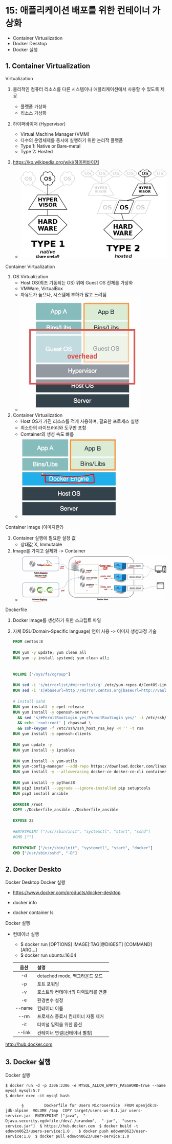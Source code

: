 <style>
.burk {
    background-color: red;
    color: yellow;
    display:inline-block;
}
</style>

#  15: 애플리케이션 배포를 위한 컨테이너 가상화

- Container Virtualization  
- Docker Desktop  
- Docker 실행

## 1. Container Virtualization

Virtualization

1. 물리적인 컴퓨터 리소스를 다른 시스템이나 애플리케이션에서 사용할 수 있도록 제공  
   - 플랫폼 가상화  
   - 리소스 가상화  
2. 하이퍼바이저 (Hypervisor)  
   - Virtual Machine Manager (VMM)  
   - 다수의 운영체제를 동시에 실행하기 위한 논리적 플랫폼  
   - Type 1: Native or Bare-metal  
   - Type 2: Hosted

3. https://ko.wikipedia.org/wiki/하이퍼바이저
   - ![](images/A15-hypervisorConcept.png)

Container Virtualization

1. OS Virtualization  
   - Host OS(최초 기동되는 OS) 위에 Guest OS 전체를 가상화  
   - VMWare, VirtualBox  
   - 자유도가 높으나, 시스템에 부하가 많고 느려짐  
   - ![](images/A15-OSVirtualization.png)
2. Container Virtualization  
   - Host OS가 가진 리소스를 적게 사용하며, 필요한 프로세스 실행  
   - 최소한의 라이브러리와 도구만 포함  
   - Container의 생성 속도 빠름
   - ![](images/A15-ContainerVirtualization.png)


Container Image  (이미지란?)

1. Container 실행에 필요한 설정 값  
   - 상태값 X, Immutable
2. Image를 가지고 실체화 -> Container
   - ![](images/A15-DockerFlow.png)

Dockerfile
1. Docker Image를 생성하기 위한 스크립트 파일  
2. 자체 DSL(Domain-Specific language) 언어 사용 -> 이미지 생성과정 기술  

   ```Dockerfile
   FROM centos:8
   
   RUN yum -y update; yum clean all
   RUN yum -y install systemd; yum clean all; 
   
   
   VOLUME ["/sys/fs/cgroup"]
   
   RUN sed -i 's/mirrorlist/#mirrorlist/g' /etc/yum.repos.d/CentOS-Linux-*
   RUN sed -i 's|#baseurl=http://mirror.centos.org|baseurl=http://vault.centos.org|g' /etc/yum.repos.d/CentOS-Linux-*
   
   # install sshd
   RUN yum install -y epel-release
   RUN yum install -y openssh-server \
     && sed 's/#PermitRootLogin yes/PermitRootLogin yes/' -i /etc/ssh/sshd_config \
     && echo 'root:root' | chpasswd \
     && ssh-keygen -f /etc/ssh/ssh_host_rsa_key -N '' -t rsa
   RUN yum install -y openssh-clients
   
   RUN yum update -y
   RUN yum install -y iptables
   
   RUN yum install -y yum-utils
   RUN yum-config-manager --add-repo https://download.docker.com/linux/centos/docker-ce.repo
   RUN yum install -y --allowerasing docker-ce docker-ce-cli containerd.io
   
   RUN yum install -y python38
   RUN pip3 install --upgrade --ignore-installed pip setuptools
   RUN pip3 install ansible
   
   WORKDIR /root
   COPY ./Dockerfile_ansible ./Dockerfile_ansible
   
   EXPOSE 22
   
   #ENTRYPOINT ["/usr/sbin/init", "systemctl", "start", "sshd"]
   #CMD [""]
   
   ENTRYPOINT ["/usr/sbin/init", "systemctl", "start", "docker"]
   CMD ["/usr/sbin/sshd", "-D"]
   ```

## 2. Docker Deskto

Docker Desktop  Docker 실행
- https://www.docker.com/products/docker-desktop



- docker info

- docker container ls

Docker 실행

- 컨테이너 실행  
  - $ docker run [OPTIONS] IMAGE[:TAG|@DIGEST] [COMMAND] [ARG…]  
  - $ docker run ubuntu:16.04  
   
   |   옵션   |설명|
   |:------:| :----|
   |   -d   | detached mode, 백그라운드 모드|
   |   -p   | 포트 포워딩|
   |   -v   | 호스트와 컨테이너의 디렉토리를 연결|
   |   -e   |  환경변수 설정|
   | --name | 컨테이너 이름|
   |  --rm  | 프로세스 종료시 컨테이너 자동 제거|
   |  -it   | 터미널 입력을 위한 옵션|
   | --link | 컨테이너 연결[컨테이너 별칭]|
  

http://hub.docker.com                                       



## 3. Docker 실행

Docker 실행
```shell
$ docker run -d -p 3306:3306 -e MYSQL_ALLOW_EMPTY_PASSWORD=true --name mysql mysql:5.7
$ docker exec –it mysql bash

```

```shell
       §         Dockerfile for Users Microservice  FROM openjdk:8-jdk-alpine  VOLUME /tmp  COPY target/users-ws-0.1.jar users-service.jar  ENTRYPOINT ["java",  "-Djava.security.egd=file:/dev/./urandom",  "-jar",  "users-service.jar"]  § https://hub.docker.com  $ docker build -t edowon0623/users-service:1.0 .  $ docker push edowon0623/user-service:1.0  $ docker pull edowon0623/user-service:1.0
```